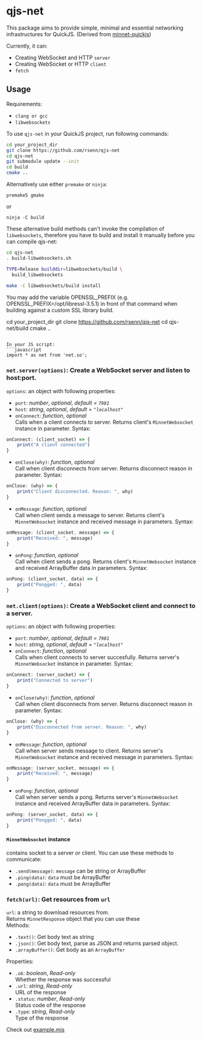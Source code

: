 # qjs-net
This package aims to provide simple, minimal and essential networking infrastructures for QuickJS.
(Derived from [minnet-quickjs](https://github.com/khanhas/minnet-quickjs))

Currently, it can:
- Creating WebSocket and HTTP `server`
- Creating WebSocket or HTTP `client`
- `fetch`

## Usage
Requirements:
- `clang or gcc`
- `libwebsockets`


To use `qjs-net` in your QuickJS project, run following commands:
```bash
cd your_project_dir
git clone https://github.com/rsenn/qjs-net
cd qjs-net
git submodule update --init
cd build
cmake ..
```

Alternatively use either `premake` or `ninja`:

```premake5 gmake```

or 

```ninja -C build```

These alternative build methods can't invoke the compilation of `libwebsockets`, therefore you have to build and install it manually before you can compile qjs-net:

```bash
cd qjs-net
. build-libwebsockets.sh

TYPE=Release builddir=libwebsockets/build \
  build_libwebsockets 
  
make -C libwebsockets/build install
```

You may add the variable OPENSSL_PREFIX (e.g. OPENSSL_PREFIX=/opt/libressl-3.5.1) in front of that command when building against a custom SSL library build.



cd your_project_dir
git clone https://github.com/rsenn/qjs-net
cd qjs-net/build
cmake ..
```

In your JS script:
```javascript
import * as net from 'net.so';
```

### `net.server(options)`: Create a WebSocket server and listen to host:port.
`options`: an object with following properties:
- `port`: *number*, *optional*, *default = `7981`*
- `host`: *string*, *optional*, *default = `"localhost"`*
- `onConnect`: *function*, *optional*  
    Calls when a client connects to server. Returns client's `MinnetWebsocket` instance in parameter. Syntax:
```javascript
onConnect: (client_socket) => {
    print("A client connected")
}
```
- `onClose(why)`: *function*, *optional*  
    Call when client disconnects from server. Returns disconnect reason in parameter. Syntax:
```javascript
onClose: (why) => {
    print("Client disconnected. Reason: ", why)
}
```
- `onMessage`: *function*, *optional*  
   Call when client sends a message to server. Returns client's `MinnetWebsocket` instance and received message in parameters. Syntax:
```javascript
onMessage: (client_socket, message) => {
    print("Received: ", message)
}
```
- `onPong`: *function*, *optional*  
   Call when client sends a pong. Returns client's `MinnetWebsocket` instance and received ArrayBuffer data in parameters. Syntax:
```javascript
onPong: (client_socket, data) => {
    print("Pongged: ", data)
}
```

### `net.client(options)`: Create a WebSocket client and connect to a server.
`options`: an object with following properties:
- `port`: *number*, *optional*, *default = `7981`*
- `host`: *string*, *optional*, *default = `"localhost"`*
- `onConnect`: *function*, *optional*  
    Calls when client connects to server succesfully. Returns server's `MinnetWebsocket` instance in parameter. Syntax:
```javascript
onConnect: (server_socket) => {
    print("Connected to server")
}
```
- `onClose(why)`: *function*, *optional*  
    Call when client disconnects from server. Returns disconnect reason in parameter. Syntax:
```javascript
onClose: (why) => {
    print("Disconnected from server. Reason: ", why)
}
```
- `onMessage`: *function*, *optional*  
   Call when server sends message to client. Returns server's `MinnetWebsocket` instance and received message in parameters. Syntax:
```javascript
onMessage: (server_socket, message) => {
    print("Received: ", message)
}
```
- `onPong`: *function*, *optional*  
   Call when server sends a pong. Returns server's `MinnetWebsocket` instance and received ArrayBuffer data in parameters. Syntax:
```javascript
onPong: (server_socket, data) => {
    print("Pongged: ", data)
}
```

#### `MinnetWebsocket` instance
contains socket to a server or client. You can use these methods to communicate:
- `.send(message)`: `message` can be string or ArrayBuffer
- `.ping(data)`: `data` must be ArrayBuffer
- `.pong(data)`: `data` must be ArrayBuffer

### `fetch(url)`: Get resources from `url`
`url`: a string to download resources from.  
Returns `MinnetResponse` object that you can use these  
Methods:
- `.text()`: Get body text as string
- `.json()`: Get body text, parse as JSON and returns parsed object.
- `.arrayBuffer()`: Get body as an `ArrayBuffer`

Properties:
- `.ok`: *boolean*, *Read-only*  
    Whether the response was successful
- `.url`: *string*, *Read-only*  
    URL of the response
- `.status`: *number*, *Read-only*  
    Status code of the response
- `.type`: *string*, *Read-only*  
    Type of the response 

Check out [example.mjs](./example.mjs)
